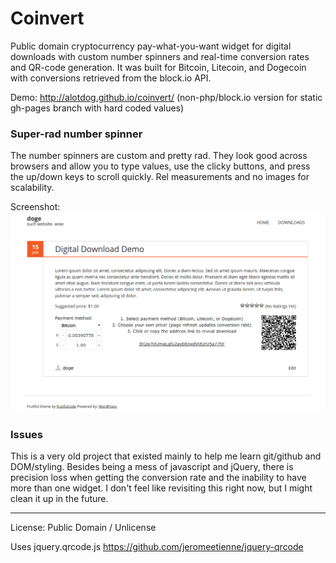 # Coinvert
Public domain cryptocurrency pay-what-you-want widget for digital downloads with custom number spinners and real-time conversion rates and QR-code generation. It was built for Bitcoin, Litecoin, and Dogecoin with conversions retrieved from the block.io API. 

Demo: <http://alotdog.github.io/coinvert/> (non-php/block.io version for static gh-pages branch with hard coded values)

### Super-rad number spinner
The number spinners are custom and pretty rad. They look good across browsers and allow you to type values, use the clicky buttons, and press the up/down keys to scroll quickly. Rel measurements and no images for scalability.

Screenshot:
![coinvert screenshot](screenshot.png)

### Issues
This is a very old project that existed mainly to help me learn git/github and DOM/styling. Besides being a mess of javascript and jQuery, there is precision loss when getting the conversion rate and the inability to have more than one widget. I don't feel like revisiting this right now, but I might clean it up in the future.

---

License: Public Domain / Unlicense

Uses jquery.qrcode.js <https://github.com/jeromeetienne/jquery-qrcode>
